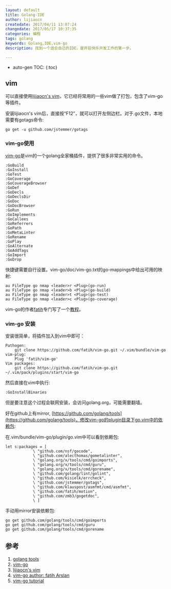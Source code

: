 ```yaml
---
layout: default
title: Golang-IDE
author: lijiaocn
createdate: 2017/04/11 13:07:24
changedate: 2017/05/17 10:37:35
categories: 编程
tags: golang
keywords: Golang,IDE,vim-go
description: 找到一个适合自己的IDE，是开启快乐开发工作的第一步。

---
```


* auto-gen TOC:
{:toc}

## vim 

可以直接使用[lijiaocn's vim][3]，它已经将常用的一些vim做了打包，包含了vim-go等插件。

安装lijiaocn's vim后，直接按“F12”，就可以打开左侧边栏。对于.go文件，本地需要有gotags命令:

	go get -u github.com/jstemmer/gotags

### vim-go使用

[vim-go][1]是vim的一个golang全家桶插件，提供了很多非常实用的命令。

	:GoBuild
	:GoInstall
	:GoTest
	:GoCoverage
	:GoCoverageBrowser
	:GoDef
	:GoDecls 
	:GoDeclsDir
	:GoDoc
	:GoDocBrowser
	:GoRun
	:GoImplements
	:GoCallees
	:GoReferrers
	:GoPath
	:GoMetaLinter
	:GoRename
	:GoPlay
	:GoAlternate
	:GoAddTags
	:GoImport
	:GoDrop

快捷键需要自行设置。vim-go/doc/vim-go.txt的go-mappings中给出可用的映射:

	au FileType go nmap <leader>r <Plug>(go-run)
	au FileType go nmap <leader>b <Plug>(go-build)
	au FileType go nmap <leader>t <Plug>(go-test)
	au FileType go nmap <leader>c <Plug>(go-coverage)

vim-go的作者[fatih][4]专门写了一个[教程][5]。

### vim-go 安装

安装很简单，将插件加入到vim中即可：

	Pathogen:
	    git clone https://github.com/fatih/vim-go.git ~/.vim/bundle/vim-go
	vim-plug:
	    Plug 'fatih/vim-go'
	Vim packages:
	    git clone https://github.com/fatih/vim-go.git ~/.vim/pack/plugins/start/vim-go

然后直接在vim中执行:

	:GoInstallBinaries

但是要注意这个过程会联网安装，会访问golang.org，可能需要翻墙。

好在github上有mirror, [https://github.com/golang/tools](https://github.com/golang/tools)，修改vim-go的plugin目录下go.vim中的依赖包:

在.vim/bundle/vim-go/plugin/go.vim中可以看到依赖包:

	let s:packages = [
	            \ "github.com/nsf/gocode",
	            \ "github.com/alecthomas/gometalinter",
	            \ "golang.org/x/tools/cmd/goimports",
	            \ "golang.org/x/tools/cmd/guru",
	            \ "golang.org/x/tools/cmd/gorename",
	            \ "github.com/golang/lint/golint",
	            \ "github.com/kisielk/errcheck",
	            \ "github.com/jstemmer/gotags",
	            \ "github.com/klauspost/asmfmt/cmd/asmfmt",
	            \ "github.com/fatih/motion",
	            \ "github.com/zmb3/gogetdoc",
	            \ ]

手动用mirror安装依赖包:

	go get github.com/golang/tools/cmd/goimports
	go get github.com/golang/tools/cmd/guru
	go get github.com/golang/tools/cmd/gorename

## 参考

1. [golang tools][1]
2. [vim-go][2]
3. [lijiaocn's vim][3]
4. [vim-go author: fatih Arslan][4]
5. [vim-go tutorial][5]

[1]: https://github.com/golang/tools "https://github.com/golang/tools"
[2]: https://github.com/fatih/vim-go "https://github.com/fatih/vim-go"
[3]: https://github.com/lijiaocn/Vim "https://github.com/lijiaocn/Vim"
[4]: https://www.patreon.com/fatih "https://www.patreon.com/fatih"
[5]: https://github.com/fatih/vim-go-tutorial "https://github.com/fatih/vim-go-tutorial"
